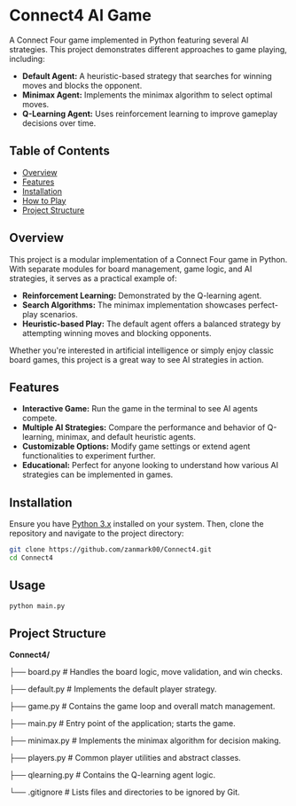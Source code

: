 # Connect4 AI Game

A Connect Four game implemented in Python featuring several AI strategies. This project demonstrates different approaches to game playing, including:

- **Default Agent:** A heuristic-based strategy that searches for winning moves and blocks the opponent.
- **Minimax Agent:** Implements the minimax algorithm to select optimal moves.
- **Q-Learning Agent:** Uses reinforcement learning to improve gameplay decisions over time.

## Table of Contents

- [Overview](#overview)
- [Features](#features)
- [Installation](#installation)
- [How to Play](#how-to-play)
- [Project Structure](#project-structure)

## Overview

This project is a modular implementation of a Connect Four game in Python. With separate modules for board management, game logic, and AI strategies, it serves as a practical example of:
  
- **Reinforcement Learning:** Demonstrated by the Q-learning agent.
- **Search Algorithms:** The minimax implementation showcases perfect-play scenarios.
- **Heuristic-based Play:** The default agent offers a balanced strategy by attempting winning moves and blocking opponents.

Whether you're interested in artificial intelligence or simply enjoy classic board games, this project is a great way to see AI strategies in action.

## Features

- **Interactive Game:** Run the game in the terminal to see AI agents compete.
- **Multiple AI Strategies:** Compare the performance and behavior of Q-learning, minimax, and default heuristic agents.
- **Customizable Options:** Modify game settings or extend agent functionalities to experiment further.
- **Educational:** Perfect for anyone looking to understand how various AI strategies can be implemented in games.

## Installation

Ensure you have [Python 3.x](https://www.python.org/downloads/) installed on your system. Then, clone the repository and navigate to the project directory:

```bash
git clone https://github.com/zanmark00/Connect4.git
cd Connect4
```

## Usage

```bash
python main.py
```

## Project Structure

**Connect4/**

├── board.py       # Handles the board logic, move validation, and win checks.

├── default.py     # Implements the default player strategy.

├── game.py        # Contains the game loop and overall match management.

├── main.py        # Entry point of the application; starts the game.

├── minimax.py     # Implements the minimax algorithm for decision making.

├── players.py     # Common player utilities and abstract classes.

├── qlearning.py   # Contains the Q-learning agent logic.

└── .gitignore     # Lists files and directories to be ignored by Git.

